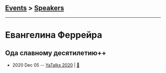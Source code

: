 ## [Events](../README.md) > [Speakers](../speakers.md)
---

# Евангелина Феррейра

## Ода славному десятилетию++
- 2020 Dec 05 -- [YaTalks 2020](https://youtu.be/gaWkJjTsluc)  | [:notebook:](https://yadi.sk/i/gtWVRkxvLW1Vfw)  
